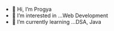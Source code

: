- 👋 Hi, I’m Progya
- 👀 I’m interested in ...Web Development
- 🌱 I’m currently learning ...DSA, Java


<!---
progya-asansol/progya-asansol is a ✨ special ✨ repository because its `README.md` (this file) appears on your GitHub profile.
You can click the Preview link to take a look at your changes.
--->
